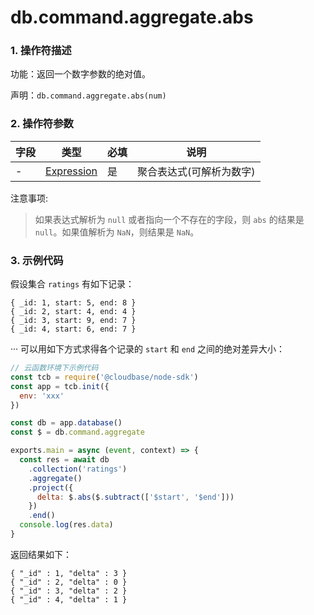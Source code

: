 # db.command.aggregate.abs

### 1. 操作符描述

功能：返回一个数字参数的绝对值。

声明：`db.command.aggregate.abs(num)`

### 2. 操作符参数

| 字段 | 类型                           | 必填 | 说明                     |
| ---- | ------------------------------ | ---- | ------------------------ |
| -    | [Expression](../expression.md) | 是   | 聚合表达式(可解析为数字) |

注意事项:

> 如果表达式解析为 `null` 或者指向一个不存在的字段，则 `abs` 的结果是 `null`。如果值解析为 `NaN`，则结果是 `NaN`。

### 3. 示例代码

假设集合 `ratings` 有如下记录：

```
{ _id: 1, start: 5, end: 8 }
{ _id: 2, start: 4, end: 4 }
{ _id: 3, start: 9, end: 7 }
{ _id: 4, start: 6, end: 7 }
```

···
可以用如下方式求得各个记录的 `start` 和 `end` 之间的绝对差异大小：

```js
// 云函数环境下示例代码
const tcb = require('@cloudbase/node-sdk')
const app = tcb.init({
  env: 'xxx'
})

const db = app.database()
const $ = db.command.aggregate

exports.main = async (event, context) => {
  const res = await db
    .collection('ratings')
    .aggregate()
    .project({
      delta: $.abs($.subtract(['$start', '$end']))
    })
    .end()
  console.log(res.data)
}
```

返回结果如下：

```
{ "_id" : 1, "delta" : 3 }
{ "_id" : 2, "delta" : 0 }
{ "_id" : 3, "delta" : 2 }
{ "_id" : 4, "delta" : 1 }
```

